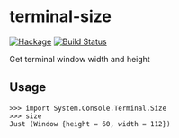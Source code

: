 terminal-size
=============

[![Hackage](https://img.shields.io/hackage/v/terminal-size.svg?style=flat)](https://hackage.haskell.org/package/terminal-size)
[![Build Status](https://travis-ci.org/biegunka/terminal-size.png)](https://travis-ci.org/biegunka/terminal-size)

Get terminal window width and height

Usage
-----

```
>>> import System.Console.Terminal.Size
>>> size
Just (Window {height = 60, width = 112})
```

